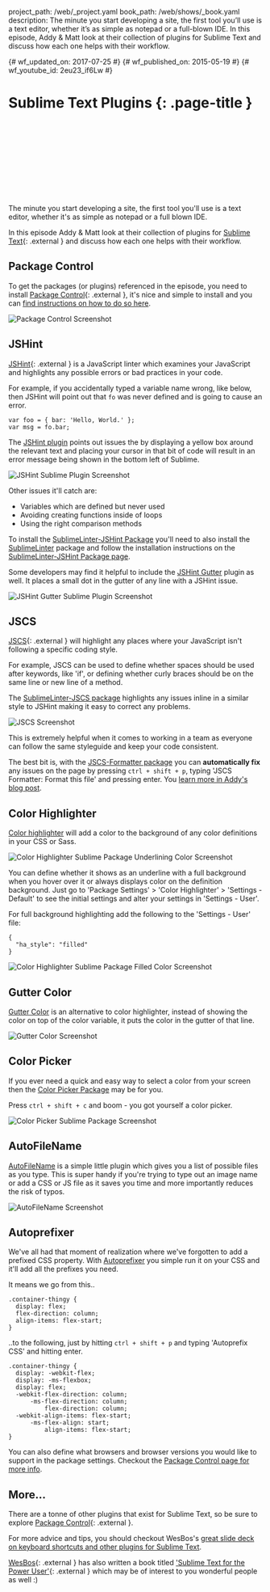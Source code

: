 project_path: /web/_project.yaml book_path: /web/shows/_book.yaml description: The minute you start developing a site, the first tool you’ll use is a text editor, whether it’s as simple as notepad or a full-blown IDE. In this episode, Addy & Matt look at their collection of plugins for Sublime Text and discuss how each one helps with their workflow.

{# wf_updated_on: 2017-07-25 #} {# wf_published_on: 2015-05-19 #} {# wf_youtube_id: 2eu23_if6Lw #}

# Sublime Text Plugins {: .page-title }

<div class="video-wrapper">
  <iframe class="devsite-embedded-youtube-video" data-video-id="2eu23_if6Lw"
          data-autohide="1" data-showinfo="0" frameborder="0" allowfullscreen>
  </iframe>
</div>

The minute you start developing a site, the first tool you'll use is a text editor, whether it's as simple as notepad or a full blown IDE.

In this episode Addy & Matt look at their collection of plugins for [Sublime Text](http://www.sublimetext.com/){: .external } and discuss how each one helps with their workflow.

## Package Control

To get the packages (or plugins) referenced in the episode, you need to install [Package Control](https://packagecontrol.io/){: .external }, it's nice and simple to install and you can [find instructions on how to do so here](https://packagecontrol.io/installation).

![Package Control Screenshot](./images/package-control-screenshot.png)

## JSHint

[JSHint](http://jshint.com/){: .external } is a JavaScript linter which examines your JavaScript and highlights any possible errors or bad practices in your code.

For example, if you accidentally typed a variable name wrong, like below, then JSHint will point out that `fo` was never defined and is going to cause an error.

    var foo = { bar: 'Hello, World.' };
    var msg = fo.bar;
    

The [JSHint plugin](https://packagecontrol.io/packages/SublimeLinter-jshint) points out issues the by displaying a yellow box around the relevant text and placing your cursor in that bit of code will result in an error message being shown in the bottom left of Sublime.

![JSHint Sublime Plugin Screenshot](./images/jshint-screenshot.png)

Other issues it'll catch are:

- Variables which are defined but never used
- Avoiding creating functions inside of loops
- Using the right comparison methods

To install the [SublimeLinter-JSHint Package](https://packagecontrol.io/packages/SublimeLinter-jshint) you'll need to also install the [SublimeLinter](https://packagecontrol.io/packages/SublimeLinter) package and follow the installation instructions on the [SublimeLinter-JSHint Package page](https://packagecontrol.io/packages/SublimeLinter-jshint).

Some developers may find it helpful to include the [JSHint Gutter](https://packagecontrol.io/packages/JSHint%20Gutter) plugin as well. It places a small dot in the gutter of any line with a JSHint issue.

![JSHint Gutter Sublime Plugin Screenshot](./images/jshint-gutter-screenshot.png)

## JSCS

[JSCS](http://jscs.info/){: .external } will highlight any places where your JavaScript isn't following a specific coding style.

For example, JSCS can be used to define whether spaces should be used after keywords, like 'if', or defining whether curly braces should be on the same line or new line of a method.

The [SublimeLinter-JSCS package](https://packagecontrol.io/packages/SublimeLinter-jscs) highlights any issues inline in a similar style to JSHint making it easy to correct any problems.

![JSCS Screenshot](./images/jscs-screenshot.png)

This is extremely helpful when it comes to working in a team as everyone can follow the same styleguide and keep your code consistent.

The best bit is, with the [JSCS-Formatter package](https://packagecontrol.io/packages/JSCS-Formatter) you can **automatically fix** any issues on the page by pressing `ctrl + shift + p`, typing 'JSCS Formatter: Format this file' and pressing enter. You [learn more in Addy's blog post](https://medium.com/dev-channel/auto-formatting-javascript-code-style-fe0f98a923b8).

## Color Highlighter

[Color highlighter](https://packagecontrol.io/packages/Color%20Highlighter) will add a color to the background of any color definitions in your CSS or Sass.

![Color Highlighter Sublime Package Underlining Color Screenshot](./images/color-highlighter-underline.png)

You can define whether it shows as an underline with a full background when you hover over it or always displays color on the definition background. Just go to 'Package Settings' > 'Color Highlighter' > 'Settings - Default' to see the initial settings and alter your settings in 'Settings - User'.

For full background highlighting add the following to the 'Settings - User' file:

    {
      "ha_style": "filled"
    }
    

![Color Highlighter Sublime Package Filled Color Screenshot](./images/color-highlighter-filled.png)

## Gutter Color

[Gutter Color](https://packagecontrol.io/packages/Gutter%20Color) is an alternative to color highlighter, instead of showing the color on top of the color variable, it puts the color in the gutter of that line.

![Gutter Color Screenshot](./images/gutter-color.png)

## Color Picker

If you ever need a quick and easy way to select a color from your screen then the [Color Picker Package](https://packagecontrol.io/packages/ColorPicker) may be for you.

Press `ctrl + shift + c` and boom - you got yourself a color picker.

![Color Picker Sublime Package Screenshot](./images/color-picker-screenshot.png)

## AutoFileName

[AutoFileName](https://packagecontrol.io/packages/AutoFileName) is a simple little plugin which gives you a list of possible files as you type. This is super handy if you're trying to type out an image name or add a CSS or JS file as it saves you time and more importantly reduces the risk of typos.

![AutoFileName Screenshot](./images/autofilename-screenshot.png)

## Autoprefixer

We've all had that moment of realization where we've forgotten to add a prefixed CSS property. With [Autoprefixer](https://packagecontrol.io/packages/Autoprefixer) you simple run it on your CSS and it'll add all the prefixes you need.

It means we go from this..

    .container-thingy {
      display: flex;
      flex-direction: column;
      align-items: flex-start;
    }
    

..to the following, just by hitting `ctrl + shift + p` and typing 'Autoprefix CSS' and hitting enter.

    .container-thingy {
      display: -webkit-flex;
      display: -ms-flexbox;
      display: flex;
      -webkit-flex-direction: column;
          -ms-flex-direction: column;
              flex-direction: column;
      -webkit-align-items: flex-start;
          -ms-flex-align: start;
              align-items: flex-start;
    }
    

You can also define what browsers and browser versions you would like to support in the package settings. Checkout the [Package Control page for more info](https://packagecontrol.io/packages/Autoprefixer).

## More...

There are a tonne of other plugins that exist for Sublime Text, so be sure to explore [Package Control](https://packagecontrol.io/){: .external }.

For more advice and tips, you should checkout WesBos's [great slide deck on keyboard shortcuts and other plugins for Sublime Text](http://wesbos.github.io/Sublime-Text-Power-User-Talk/).

[WesBos](http://wesbos.com/){: .external } has also written a book titled ['Sublime Text for the Power User'](https://sublimetextbook.com/){: .external } which may be of interest to you wonderful people as well :)